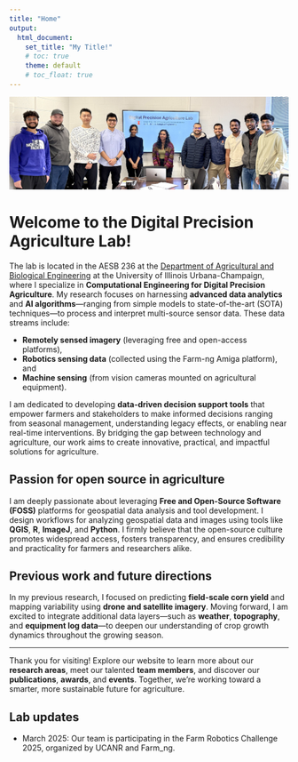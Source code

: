 ```yaml
---
title: "Home"
output:
  html_document:
    set_title: "My Title!"
    # toc: true
    theme: default
    # toc_float: true
---
```


<!-- ![](./new_images/Lab_group_photo_030325.jpg#right)

### Assistant Professor (Digital Precision Agriculture) <br>
[Agricultural and Biological Engineering](https://abe.illinois.edu/directory/sunoj), <br>
University of Illinois Urbana-Champaign, Urbana, IL 61801. <br>
Email: sunoj[at]illinois.edu <br>

# [![GitHub](https://img.shields.io/badge/GitHub-000?style=flat&logo=github)](https://github.com/sunojshajahan)     [![Twitter](https://img.shields.io/badge/Twitter-1DA1F2?style=flat&logo=twitter)](https://twitter.com/sunojshajahan)  [![ResearchGate](https://img.shields.io/badge/ResearchGate-0cb?style=flat&logo=researchgate)](https://www.researchgate.net/profile/Sunoj-Shajahan-2)     -->

<!-- [Sunoj Shajahan CV](SunojCV_October10_2022.pdf) -->

![](./images/Lab_group_photo_030325.jpg)

# Welcome to the Digital Precision Agriculture Lab!  

The lab is located in the AESB 236 at the [Department of Agricultural and Biological Engineering](https://abe.illinois.edu/) at the University of Illinois Urbana-Champaign, where I specialize in **Computational Engineering for Digital Precision Agriculture**. My research focuses on harnessing **advanced data analytics** and **AI algorithms**—ranging from simple models to state-of-the-art (SOTA) techniques—to process and interpret multi-source sensor data. These data streams include:  
- **Remotely sensed imagery** (leveraging free and open-access platforms),  
- **Robotics sensing data** (collected using the Farm-ng Amiga platform), and  
- **Machine sensing** (from vision cameras mounted on agricultural equipment).  

I am dedicated to developing **data-driven decision support tools** that empower farmers and stakeholders to make informed decisions ranging from seasonal management, understanding legacy effects, or enabling near real-time interventions. By bridging the gap between technology and agriculture, our work aims to create innovative, practical, and impactful solutions for agriculture.  

## Passion for open source in agriculture

I am deeply passionate about leveraging **Free and Open-Source Software (FOSS)** platforms for geospatial data analysis and tool development. I design workflows for analyzing geospatial data and images using tools like **QGIS**, **R**, **ImageJ**, and **Python**. I firmly believe that the open-source culture promotes widespread access, fosters transparency, and ensures credibility and practicality for farmers and researchers alike.  

## Previous work and future directions  

In my previous research, I focused on predicting **field-scale corn yield** and mapping variability using **drone and satellite imagery**. Moving forward, I am excited to integrate additional data layers—such as **weather**, **topography**, and **equipment log data**—to deepen our understanding of crop growth dynamics throughout the growing season.  

---

Thank you for visiting! Explore our website to learn more about our **research areas**, meet our talented **team members**, and discover our **publications**, **awards**, and **events**. Together, we’re working toward a smarter, more sustainable future for agriculture.  

## Lab updates

+ March 2025: Our team is participating in the Farm Robotics Challenge 2025, organized by UCANR and Farm_ng.   